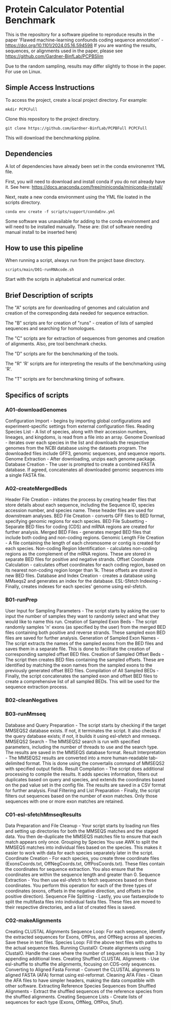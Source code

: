 # Protein Calculator Potential Benchmark

This is the repository for a software pipeline to reproduce results in the paper 'Flawed machine-learning confounds coding sequence annotation' - https://doi.org/10.1101/2024.05.16.594598
If you are wanting the results, sequences, or alignments used in the paper, please see https://github.com/Gardner-BinfLab/PCPBSlim

Due to the random sampling, results may differ slightly to those in the paper.
For use on Linux.


## Simple Access Instructions

To access the project, create a local project directory. For example:
```
mkdir PCPCFull
```
Clone this repository to the project directory.
```
git clone https://github.com/Gardner-BinfLab/PCPBFull PCPCFull
```

This will download the benchmarking pipline.


## Dependencies

A lot of dependencies have already been set in the conda environemnt YML file.

First, you will need to download and install conda if you do not already have it. See here: https://docs.anaconda.com/free/miniconda/miniconda-install/

Next, reate a new conda environment using the YML file loated in the scripts directory.
```
conda env create -f scripts/support/condaEnv.yml
```

Some software was unavailable for adding to the conda environment and will need to be installed manually. These are:
(list of software needing manual install to be inserted here)


## How to use this pipeline

When running a script, always run from the project base directory. 
```
scripts/main/D01-runRNAcode.sh
```

Start with the scripts in alphabetical and numerical order.


## Brief Description of scripts

The "A" scripts are for downloading of genomes and calculation and creation of the corresponding data needed for sequence extraction.

The "B" scripts are for creation of "runs" - creation of lists of sampled sequences and searching for homologues.

The "C" scripts are for extraction of sequences from genomes and creation of alignments. Also, pre tool benchmark checks.

The "D" scripts are for the benchmarking of the tools.

The "R" 'R' scripts are for interpreting the results of the benchmarking using 'R'.

The "T" scripts are for benchmarking timing of software.


## Specifics of scripts

### A01-downloadGenomes
Configuration Import - begins by importing global configurations and experiment-specific settings from external configuration files.
Reading Species List - A list of species, along with their accession numbers, lineages, and kingdoms, is read from a file into an array.
Genome Download - iterates over each species in the list and downloads the respective genomes from the NCBI database using the datasets program. The downloaded files include GFF3, genomic sequences, and sequence reports.
Genome Extraction - After downloading, unzips each genome package.
Database Creation - The user is prompted to create a combined FASTA database. If agreed, concatenates all downloaded genomic sequences into a single FASTA file.

### A02-createMergedBeds
Header File Creation - initiates the process by creating header files that store details about each sequence, including the Sequence ID, species accession number, and species name. These header files are used for downstream analyses.
BED File Creation - converts GFF files to BED format, specifying genomic regions for each species.
BED File Subsetting - Separate BED files for coding (CDS) and mRNA regions are created for further analysis.
Merged BED Files - generates merged BED files that include both coding and non-coding regions.
Genomic Length File Creation - A file containing the length of each chromosome or contig is created for each species.
Non-coding Region Identification - calculates non-coding regions as the complement of the mRNA regions. These are stored in separate BED files for positive and negative strands.
Offset Coordinate Calculation - calculates offset coordinates for each coding region, based on its nearest non-coding region longer than 1k. These offsets are stored in new BED files.
Database and Index Creation - creates a database using MMseqs2 and generates an index for the database.
ESL-Sfetch Indexing - Finally, creates indexes for each species' genome using esl-sfetch.

### B01-runPrep
User Input for Sampling Parameters - The script starts by asking the user to input the number of samples they want to randomly select and what they would like to name this run.
Creation of Sampled Exon Beds - The script randomly samples 'n' exons (as specified by the user) from the merged BED files containing both positive and reverse strands. These sampled exon BED files are saved for further analysis.
Generation of Sampled Exon Names - The script extracts the names of the sampled exons from the BED files and saves them in a separate file. This is done to facilitate the creation of corresponding sampled offset BED files.
Creation of Sampled Offset Beds - The script then creates BED files containing the sampled offsets. These are identified by matching the exon names from the sampled exons to the previously generated offset BED files.
Compilation of All Sampled BEDs - Finally, the script concatenates the sampled exon and offset BED files to create a comprehensive list of all sampled BEDs. This will be used for the sequence extraction process.

### B02-cleanNegatives



### B03-runMmseq
Database and Query Preparation - The script starts by checking if the target MMSEQS2 database exists. If not, it terminates the script. It also checks if the query database exists; if not, it builds it using esl-sfetch and mmseqs.
MMSEQS2 Search - The MMSEQS2 search is run with specified parameters, including the number of threads to use and the search type. The results are saved in the MMSEQS database format.
Result Interpretation - The MMSEQS2 results are converted into a more human-readable tab-delimited format. This is done using the convertalis command of MMSEQS2 with specified output fields.
Result Compilation - The script does additional processing to compile the results. It adds species information, filters out duplicates based on query and species, and extends the coordinates based on the pad value set in the config file. The results are saved in a CSV format for further analysis.
Final Filtering and List Preparation - Finally, the script filters out sequences based on the number of exon matches. Only those sequences with one or more exon matches are retained.


### C01-esl-sfetchMmseqResults
Data Preparation and File Cleanup - Your script starts by loading run files and setting up directories for both the MMSEQS matches and the staged data. You then de-duplicate the MMSEQS matches file to ensure that each match appears only once.
Grouping by Species  You use AWK to split the MMSEQS matches into individual files based on the species. This makes it easier to work with data for each species separately later in the script.
Coordinate Creation - For each species, you create three coordinate files (ExonsCoords.txt, OffNegCoords.txt, OffPosCoords.txt). These files contain the coordinates for sequence extraction. You also ensure that the coordinates are within the sequence length and greater than 0.
Sequence Extraction - You then use esl-sfetch to fetch sequences based on these coordinates. You perform this operation for each of the three types of coordinates (exons, offsets in the negative direction, and offsets in the positive direction).
Sequence File Splitting - Lastly, you use fastaexplode to split the multifasta files into individual fasta files. These files are moved to their respective directories, and a list of created files is saved.


### C02-makeAlignments
Creating CLUSTAL Alignments
Sequence Loop: For each sequence, identify the extracted sequences for Exons, OffPos, and OffNeg across all species. Save these in text files.
Species Loop: Fill the above text files with paths to the actual sequence files.
Running ClustalO: Create alignments using ClustalO. Handle the case where the number of sequences is less than 3 by appending additional lines.
Creating Shuffled CLUSTAL Alignments - Use esl-shuffle to shuffle the alignments, focusing on CDS-only sequences.
Converting to Aligned Fasta Format - Convert the CLUSTAL alignments to aligned FASTA (AFA) format using esl-reformat.
Cleaning AFA Files - Clean the AFA files to have simpler headers, making the data compatible with other software.
Extracting Reference Species Sequences from Shuffled Alignments - Extract the shuffled sequences of the reference species from the shuffled alignments.
Creating Sequence Lists - Create lists of sequences for each type (Exons, OffNeg, OffPos, Shuf).
